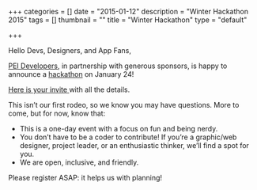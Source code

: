 +++
categories = []
date = "2015-01-12"
description = "Winter Hackathon 2015"
tags = []
thumbnail = ""
title = "Winter Hackathon"
type = "default"

+++


Hello Devs, Designers, and App Fans,

[PEI Developers](https://meetup.com/pei-developers), in partnership with generous sponsors, is happy to announce a [hackathon](https://en.wikipedia.org/wiki/Hackathon) on January 24!

[Here is your invite ](https://www.eventbrite.ca/e/pei-devs-hackathon-tickets-15252848681)with all the details.

This isn’t our first rodeo, so we know you may have questions. More to come, but for now, know that:



* This is a one-day event with a focus on fun and being nerdy.
* You don’t have to be a coder to contribute! If you’re a graphic/web designer, project leader, or an enthusiastic thinker, we’ll find a spot for you.
* We are open, inclusive, and friendly.



Please register ASAP: it helps us with planning!